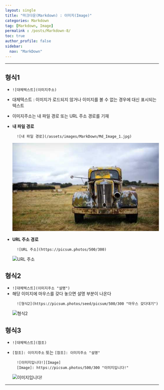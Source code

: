 ```yaml
---
layout: single
title: "마크다운(Markdown) : 이미지(Image)"
categories: Markdown
tag: [Markdown, Image]
permalink : /posts/Markdown-8/
toc: true
author_profile: false
sidebar:
  nav: "MarkDown"
---
```


<hr>

## 형식1

* `![대체텍스트](이미지주소)`
* 대체텍스트 : 이미지가 로드되지 않거나 이미지를 볼 수 없는 경우에 대신 표시되는 텍스트
* 이미지주소는 내 파일 경로 또는 URL 주소 경로를 기재

* **내 파일 경로**
  ```
    ![내 파일 경로](/assets/images/MarkDown/Md_Image_1.jpg)
  ```
  ![내 파일 경로](/assets/images/MarkDown/Md_Image_1.jpg)

* **URL 주소 경로**
  ```
    ![URL 주소](https://picsum.photos/500/300)
  ```
  ![URL 주소](https://picsum.photos/500/300)

## 형식2
* `![대체텍스트](이미지주소 "설명")` 
* 해당 이미지에 마우스를 갖다 놓으면 설명 부분이 나온다
  ```
    ![형식2](https://picsum.photos/seed/picsum/500/300 "마우스 갖다대기")
  ```
  ![형식2](https://picsum.photos/seed/picsum/500/300 "마우스 갖다대기")

## 형식3
* `![대체텍스트](참조)`
* `[참조]: 이미지주소` 또는 `[참조]: 이미지주소 "설명"`
  ```
    ![이미지입니다!][Image]
    [Image]: https://picsum.photos/500/300 "이미지입니다!"
  ```
  
  ![이미지입니다!][Image]     
  
  [Image]: https://picsum.photos/500/300 "이미지입니다!"

<hr>